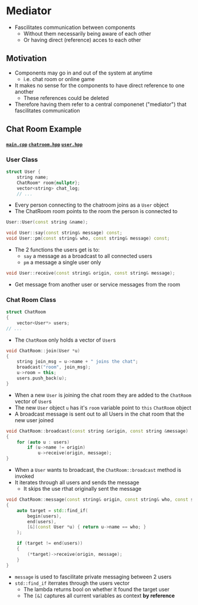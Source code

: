 # Mediator
- Fascilitates communication between components
    - Without them necessarily being aware of each other
    - Or having direct (reference) acces to each other

## Motivation
- Components may go in and out of the system at anytime
    - i.e. chat room or online game
- It makes no sense for the components to have direct reference to one another
    - These references could be deleted
- Therefore having them refer to a central componenet ("mediator") that fascilitates communication

## Chat Room Example
#### [`main.cpp`](main.cpp) [`chatroom.hpp`](chatroom.hpp) [`user.hpp`](user.hpp)

### User Class

```cpp
struct User {
    string name;
    ChatRoom* room{nullptr};
    vector<string> chat_log;
    // ...
```
- Every person connecting to the chatroom joins as a `User` object
- The ChatRoom room points to the room the person is connected to

```cpp
User::User(const string &name);

void User::say(const string& message) const;
void User::pm(const string& who, const string& message) const;
```
- The 2 functions the users get is to:
    - `say` a message as a broadcast to all connected users
    - `pm` a message a single user only

```cpp
void User::receive(const string& origin, const string& message);
```
- Get message from another user or service messages from the room

### Chat Room Class
```cpp
struct ChatRoom
{
    vector<User*> users;
// ...
```
- The `ChatRoom` only holds a vector of `User`s

```cpp
void ChatRoom::join(User *u)
{
    string join_msg = u->name + " joins the chat";
    broadcast("room", join_msg);
    u->room = this;
    users.push_back(u);
}
```
- When a new `User` is joining the chat room they are added to the `ChatRoom` vector of `User`s
- The new `User` object `u` has it's `room` variable point to `this` `ChatRoom` object
- A broadcast message is sent out to all Users in the chat room that the new user joined

```cpp
void ChatRoom::broadcast(const string &origin, const string &message)
{
    for (auto u : users)
        if (u->name != origin)
            u->receive(origin, message);
}
```
- When a `User` wants to broadcast, the `ChatRoom::broadcast` method is invoked
- It iterates through all users and sends the message
    - It skips the use rthat originally sent the message

```cpp
void ChatRoom::message(const string& origin, const string& who, const string& message)
{
    auto target = std::find_if(
        begin(users),
        end(users),
        [&](const User *u) { return u->name == who; }
    );

    if (target != end(users))
    {
        (*target)->receive(origin, message);
    }
}
```
- `message` is used to fascilitate private messaging between 2 users
- `std::find_if` iterrates through the users vector
    - The lambda returns bool on whether it found the target user
    - The `[&]` captures all current variables as context **by reference**

